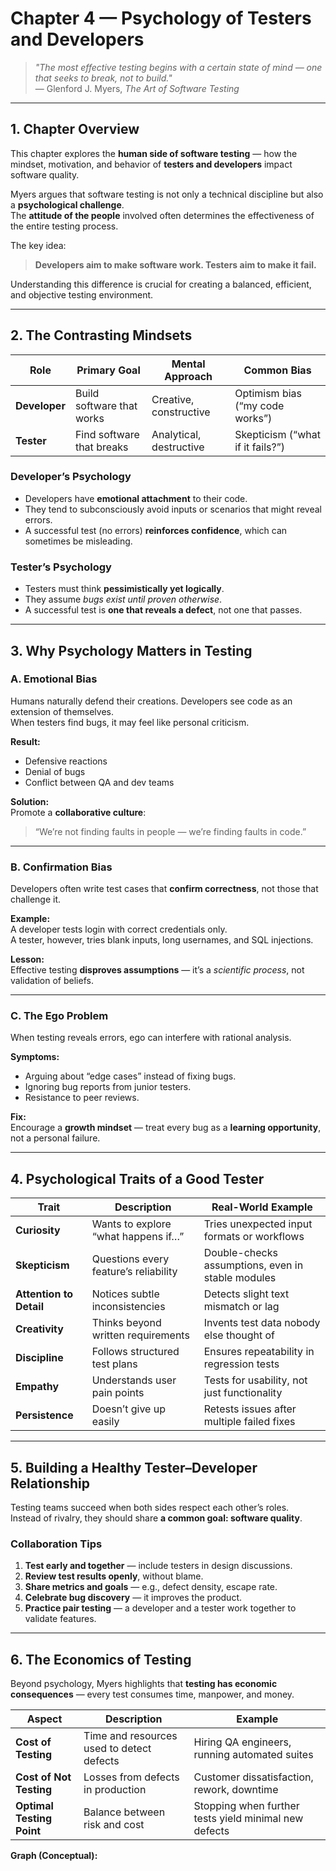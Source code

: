 # Chapter 4 — Psychology of Testers and Developers

> *"The most effective testing begins with a certain state of mind — one that seeks to break, not to build."*  
> — Glenford J. Myers, *The Art of Software Testing*

---

## 1. Chapter Overview

This chapter explores the **human side of software testing** — how the mindset, motivation, and behavior of **testers and developers** impact software quality.

Myers argues that software testing is not only a technical discipline but also a **psychological challenge**.  
The **attitude of the people** involved often determines the effectiveness of the entire testing process.

The key idea:
> **Developers aim to make software work. Testers aim to make it fail.**

Understanding this difference is crucial for creating a balanced, efficient, and objective testing environment.

---

## 2. The Contrasting Mindsets

| Role | Primary Goal | Mental Approach | Common Bias |
|------|---------------|----------------|--------------|
| **Developer** | Build software that works | Creative, constructive | Optimism bias (“my code works”) |
| **Tester** | Find software that breaks | Analytical, destructive | Skepticism (“what if it fails?”) |

### Developer’s Psychology
- Developers have **emotional attachment** to their code.  
- They tend to subconsciously avoid inputs or scenarios that might reveal errors.  
- A successful test (no errors) **reinforces confidence**, which can sometimes be misleading.

### Tester’s Psychology
- Testers must think **pessimistically yet logically**.  
- They assume *bugs exist until proven otherwise*.  
- A successful test is **one that reveals a defect**, not one that passes.

---

## 3. Why Psychology Matters in Testing

### A. Emotional Bias
Humans naturally defend their creations. Developers see code as an extension of themselves.  
When testers find bugs, it may feel like personal criticism.

**Result:**  
- Defensive reactions  
- Denial of bugs  
- Conflict between QA and dev teams

**Solution:**  
Promote a **collaborative culture**:  
> “We’re not finding faults in people — we’re finding faults in code.”

---

### B. Confirmation Bias
Developers often write test cases that **confirm correctness**, not those that challenge it.

**Example:**  
A developer tests login with correct credentials only.  
A tester, however, tries blank inputs, long usernames, and SQL injections.

**Lesson:**  
Effective testing **disproves assumptions** — it’s a *scientific process*, not validation of beliefs.

---

### C. The Ego Problem
When testing reveals errors, ego can interfere with rational analysis.

**Symptoms:**
- Arguing about “edge cases” instead of fixing bugs.
- Ignoring bug reports from junior testers.
- Resistance to peer reviews.

**Fix:**  
Encourage a **growth mindset** — treat every bug as a **learning opportunity**, not a personal failure.

---

## 4. Psychological Traits of a Good Tester

| Trait | Description | Real-World Example |
|--------|--------------|--------------------|
| **Curiosity** | Wants to explore “what happens if…” | Tries unexpected input formats or workflows |
| **Skepticism** | Questions every feature’s reliability | Double-checks assumptions, even in stable modules |
| **Attention to Detail** | Notices subtle inconsistencies | Detects slight text mismatch or lag |
| **Creativity** | Thinks beyond written requirements | Invents test data nobody else thought of |
| **Discipline** | Follows structured test plans | Ensures repeatability in regression tests |
| **Empathy** | Understands user pain points | Tests for usability, not just functionality |
| **Persistence** | Doesn’t give up easily | Retests issues after multiple failed fixes |

---

## 5. Building a Healthy Tester–Developer Relationship

Testing teams succeed when both sides respect each other’s roles.  
Instead of rivalry, they should share **a common goal: software quality**.

### Collaboration Tips
1. **Test early and together** — include testers in design discussions.  
2. **Review test results openly**, without blame.  
3. **Share metrics and goals** — e.g., defect density, escape rate.  
4. **Celebrate bug discovery** — it improves the product.  
5. **Practice pair testing** — a developer and a tester work together to validate features.

---

## 6. The Economics of Testing

Beyond psychology, Myers highlights that **testing has economic consequences** — every test consumes time, manpower, and money.

| Aspect | Description | Example |
|---------|--------------|----------|
| **Cost of Testing** | Time and resources used to detect defects | Hiring QA engineers, running automated suites |
| **Cost of Not Testing** | Losses from defects in production | Customer dissatisfaction, rework, downtime |
| **Optimal Testing Point** | Balance between risk and cost | Stopping when further tests yield minimal new defects |

**Graph (Conceptual):**
